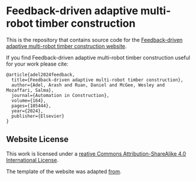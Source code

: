 # Feedback-driven adaptive multi-robot timber construction 

This is the repository that contains source code for the [Feedback-driven adaptive multi-robot timber construction website](https://adaptive-multirobot-construction.github.io/).

If you find Feedback-driven adaptive multi-robot timber construction  useful for your work please cite:
```
@article{adel2024feedback,
  title={Feedback-driven adaptive multi-robot timber construction},
  author={Adel, Arash and Ruan, Daniel and McGee, Wesley and Mozaffari, Salma},
  journal={Automation in Construction},
  volume={164},
  pages={105444},
  year={2024},
  publisher={Elsevier}
}
```

<!-- ## Website License
This work is licensed under a <a rel="license" href="http://creativecommons.org/licenses/by-sa/4.0/">Creative Commons Attribution-ShareAlike 4.0 International License</a>.
=======
The template of the website was adapted [from](https://github.com/ripl/nerfies-template).  -->

## Website License

This work is licensed under a [reative Commons Attribution-ShareAlike 4.0 International License](http://creativecommons.org/licenses/by-sa/4.0).

The template of the website was adapted [from](https://github.com/ripl/nerfies-template). 
